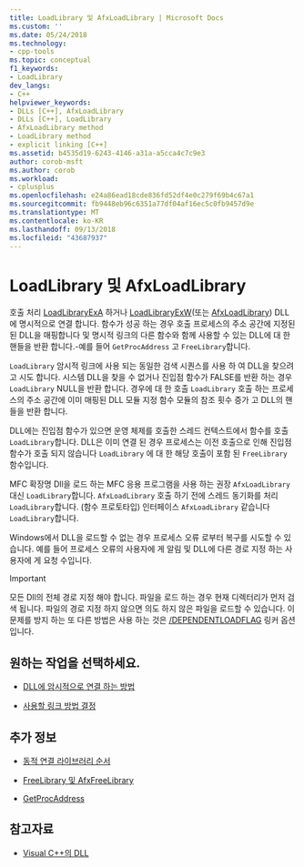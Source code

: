 ```yaml
---
title: LoadLibrary 및 AfxLoadLibrary | Microsoft Docs
ms.custom: ''
ms.date: 05/24/2018
ms.technology:
- cpp-tools
ms.topic: conceptual
f1_keywords:
- LoadLibrary
dev_langs:
- C++
helpviewer_keywords:
- DLLs [C++], AfxLoadLibrary
- DLLs [C++], LoadLibrary
- AfxLoadLibrary method
- LoadLibrary method
- explicit linking [C++]
ms.assetid: b4535d19-6243-4146-a31a-a5cca4c7c9e3
author: corob-msft
ms.author: corob
ms.workload:
- cplusplus
ms.openlocfilehash: e24a86ead18cde836fd52df4e0c279f69b4c67a1
ms.sourcegitcommit: fb9448eb96c6351a77df04af16ec5c0fb9457d9e
ms.translationtype: MT
ms.contentlocale: ko-KR
ms.lasthandoff: 09/13/2018
ms.locfileid: "43687937"
---
```

# <a name="loadlibrary-and-afxloadlibrary"></a>LoadLibrary 및 AfxLoadLibrary

호출 처리 [LoadLibraryExA](/windows/desktop/api/libloaderapi/nf-libloaderapi-loadlibraryexa) 하거나 [LoadLibraryExW](/windows/desktop/api/libloaderapi/nf-libloaderapi-loadlibraryexw)(또는 [AfxLoadLibrary](../mfc/reference/application-information-and-management.md#afxloadlibrary)) DLL에 명시적으로 연결 합니다. 함수가 성공 하는 경우 호출 프로세스의 주소 공간에 지정된 된 DLL을 매핑합니다 및 명시적 링크의 다른 함수와 함께 사용할 수 있는 DLL에 대 한 핸들을 반환 합니다.-예를 들어 `GetProcAddress` 고 `FreeLibrary`합니다.

`LoadLibrary` 암시적 링크에 사용 되는 동일한 검색 시퀀스를 사용 하 여 DLL을 찾으려고 시도 합니다. 시스템 DLL을 찾을 수 없거나 진입점 함수가 FALSE를 반환 하는 경우 `LoadLibrary` NULL을 반환 합니다. 경우에 대 한 호출 `LoadLibrary` 호출 하는 프로세스의 주소 공간에 이미 매핑된 DLL 모듈 지정 함수 모듈의 참조 횟수 증가 고 DLL의 핸들을 반환 합니다.

DLL에는 진입점 함수가 있으면 운영 체제를 호출한 스레드 컨텍스트에서 함수를 호출 `LoadLibrary`합니다. DLL은 이미 연결 된 경우 프로세스는 이전 호출으로 인해 진입점 함수가 호출 되지 않습니다 `LoadLibrary` 에 대 한 해당 호출이 포함 된 `FreeLibrary` 함수입니다.

MFC 확장명 Dll을 로드 하는 MFC 응용 프로그램을 사용 하는 권장 `AfxLoadLibrary` 대신 `LoadLibrary`합니다. `AfxLoadLibrary` 호출 하기 전에 스레드 동기화를 처리 `LoadLibrary`합니다. (함수 프로토타입) 인터페이스 `AfxLoadLibrary` 같습니다 `LoadLibrary`합니다.

Windows에서 DLL을 로드할 수 없는 경우 프로세스 오류 로부터 복구를 시도할 수 있습니다. 예를 들어 프로세스 오류의 사용자에 게 알림 및 DLL에 다른 경로 지정 하는 사용자에 게 요청 수입니다.

> [!IMPORTANT]  
> 모든 Dll의 전체 경로 지정 해야 합니다. 파일을 로드 하는 경우 현재 디렉터리가 먼저 검색 됩니다. 파일의 경로 지정 하지 않으면 의도 하지 않은 파일을 로드할 수 있습니다. 이 문제를 방지 하는 또 다른 방법은 사용 하는 것은 [/DEPENDENTLOADFLAG](../build/reference/dependentloadflag.md) 링커 옵션입니다.

## <a name="what-do-you-want-to-do"></a>원하는 작업을 선택하세요.

- [DLL에 암시적으로 연결 하는 방법](../build/linking-an-executable-to-a-dll.md#linking-implicitly)

- [사용할 링크 방법 결정](../build/linking-an-executable-to-a-dll.md#determining-which-linking-method-to-use)

## <a name="what-do-you-want-to-know-more-about"></a>추가 정보

- [동적 연결 라이브러리 순서](/windows/desktop/Dlls/dynamic-link-library-search-order)

- [FreeLibrary 및 AfxFreeLibrary](../build/freelibrary-and-afxfreelibrary.md)

- [GetProcAddress](../build/getprocaddress.md)

## <a name="see-also"></a>참고자료

- [Visual C++의 DLL](../build/dlls-in-visual-cpp.md)
